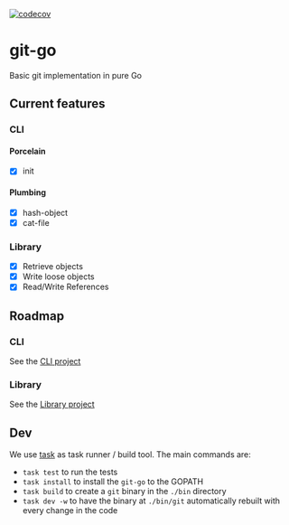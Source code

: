 [![codecov](https://codecov.io/gh/Nivl/git-go/branch/main/graph/badge.svg?token=I0YC2EHRHB)](https://codecov.io/gh/Nivl/git-go)

# git-go

Basic git implementation in pure Go

## Current features

### CLI

#### Porcelain

- [x] init

#### Plumbing

- [x] hash-object
- [x] cat-file

### Library

- [x] Retrieve objects
- [x] Write loose objects
- [x] Read/Write References

## Roadmap

### CLI

See the [CLI project](https://github.com/Nivl/git-go/projects/2)

### Library

See the [Library project](https://github.com/Nivl/git-go/projects/1)

## Dev

We use [task](https://github.com/go-task/task) as task runner / build
tool. The main commands are:

- `task test` to run the tests
- `task install` to install the `git-go` to the GOPATH
- `task build` to create a `git` binary in the `./bin` directory
- `task dev -w` to have the binary at `./bin/git` automatically rebuilt with every change in the code
